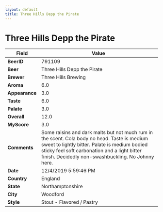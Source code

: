 ```yaml
---
layout: default
title: Three Hills Depp the Pirate
---
```


# Three Hills Depp the Pirate

| Field         | Value     |
|---------------|-----------|
| **BeerID** | 791109 |
| **Beer** | Three Hills Depp the Pirate |
| **Brewer** | Three Hills Brewing |
| **Aroma** | 6.0 |
| **Appearance** | 3.0 |
| **Taste** | 6.0 |
| **Palate** | 3.0 |
| **Overall** | 12.0 |
| **MyScore** | 3.0 |
| **Comments** | Some raisins and dark malts but not much rum in the scent. Cola body no head. Taste is medium sweet to lightly bitter. Palate is medium bodied sticky feel soft carbonation and a light bitter finish. Decidedly non-swashbuckling. No Johnny here. |
| **Date** | 12/4/2019 5:59:46 PM |
| **Country** | England |
| **State** | Northamptonshire |
| **City** | Woodford |
| **Style** | Stout - Flavored / Pastry |
